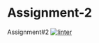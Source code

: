 # Assignment-2
Assignment#2
[![linter](https://github.com/Matthew-Espayos/Assignment-2/workflows/linter/badge.svg)](https://github.com/marketplace/actions/super-linter)
